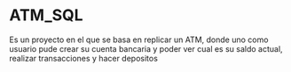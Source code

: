# ATM_SQL
Es un proyecto en el que se basa en replicar un ATM, donde uno como usuario pude crear su cuenta bancaria y poder ver cual es su saldo actual, realizar transacciones y hacer depositos
